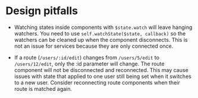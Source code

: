 # Design pitfalls

- Watching states inside components with `$state.watch` will leave hanging watchers. You need to use `self.watchState($state, callback)` so the watchers can be cleaned up when the component disconnects. This is not an issue for services because they are only connected once.

- If a route (`/users/:id/edit`) changes from `/users/5/edit` to `/users/12/edit`, only the :id parameter will change. The route component will not be disconnected and reconnected. This may cause issues with state that applied to one user still being set when it switches to a new user. Consider reconnecting route components when their route is matched again.
